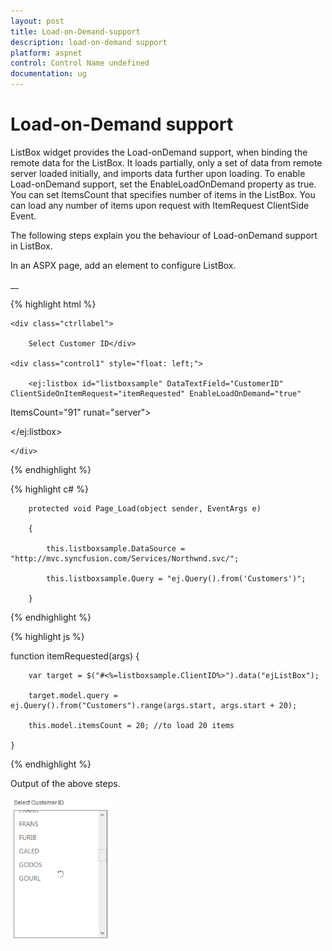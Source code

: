 ```yaml
---
layout: post
title: Load-on-Demand-support
description: load-on-demand support 
platform: aspnet
control: Control Name undefined
documentation: ug
---
```


# Load-on-Demand support 

ListBox widget provides the Load-onDemand support, when binding the remote data for the ListBox. It loads partially, only a set of data from remote server loaded initially, and imports data further upon loading. To enable Load-onDemand support, set the EnableLoadOnDemand property as true. You can set ItemsCount that specifies number of items in the ListBox. You can load any number of items upon request with ItemRequest ClientSide Event.

The following steps explain you the behaviour of Load-onDemand support in ListBox.

In an ASPX page, add an element to configure ListBox.

__

{% highlight html %}

<div class="control">

    <div class="ctrllabel">

        Select Customer ID</div>

    <div class="control1" style="float: left;">

        <ej:listbox id="listboxsample" DataTextField="CustomerID"  ClientSideOnItemRequest="itemRequested" EnableLoadOnDemand="true"

ItemsCount="91" runat="server">

 </ej:listbox>

    </div>

</div>



{% endhighlight %}



{% highlight c# %}

        protected void Page_Load(object sender, EventArgs e)

        {

            this.listboxsample.DataSource = "http://mvc.syncfusion.com/Services/Northwnd.svc/";

            this.listboxsample.Query = "ej.Query().from('Customers')";    

        }



{% endhighlight %}



{% highlight js %}

function itemRequested(args) {

        var target = $("#<%=listboxsample.ClientID%>").data("ejListBox");

        target.model.query = ej.Query().from("Customers").range(args.start, args.start + 20);

        this.model.itemsCount = 20; //to load 20 items

    }





{% endhighlight %}



Output of the above steps.


 ![C:/Users/Rajaveni/Desktop/docs/LD/LD.png](Load-on-Demand-support_images/Load-on-Demand-support_img1.png)




